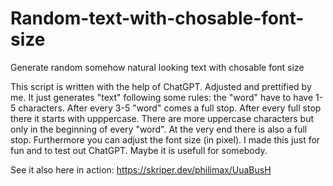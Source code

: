 # Random-text-with-chosable-font-size
Generate random somehow natural looking text with chosable font size

This script is written with the help of ChatGPT. 
Adjusted and prettified by me.
It just generates "text" following some rules: the "word" have to have 1-5 characters. 
After every 3-5 "word" comes a full stop.
After every full stop there it starts with upppercase. 
There are more uppercase characters but only in the beginning of every "word". 
At the very end there is also a full stop. 
Furthermore you can adjust the font size (in pixel).
I made this just for fun and to test out ChatGPT. Maybe it is usefull for somebody.

See it also here in action: https://skriper.dev/philimax/UuaBusH
